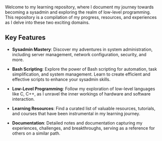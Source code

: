 Welcome to my learning repository, where I document my journey towards becoming a sysadmin and exploring the realm of low-level programming. This repository is a compilation of my progress, resources, and experiences as I delve into these two exciting domains.

## Key Features

- **Sysadmin Mastery**: Discover my adventures in system administration, including server management, network configuration, security, and more.

- **Bash Scripting**: Explore the power of Bash scripting for automation, task simplification, and system management. Learn to create efficient and effective scripts to enhance your sysadmin skills.

- **Low-Level Programming**: Follow my exploration of low-level languages like C, C++, as I unravel the inner workings of hardware and software interaction.

- **Learning Resources**: Find a curated list of valuable resources, tutorials, and courses that have been instrumental in my learning journey.

- **Documentation**: Detailed notes and documentation capturing my experiences, challenges, and breakthroughs, serving as a reference for others on a similar path.


